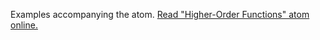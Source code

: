 

Examples accompanying the atom.
[Read "Higher-Order Functions" atom online.](https://stepik.org/lesson/107892/step/1)
